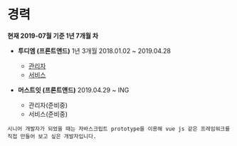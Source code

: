 # 경력
**현재 2019-07월 기준 1년 7개월 차**


- **투디엠 (프론트앤드)** 1년 3개월 2018.01.02 ~ 2019.04.28
  * [관리자](./page/2dm_admin.md)<br>
  * [서비스](./page/2dm_service.md)<br>

- **머스트잇 (프론트앤드)** 2019.04.29 ~ ING
  * 관리자(준비중)
  * 서비스(준비중)
  
```
시니어 개발자가 되었을 때는 자바스크립트 prototype을 이용해 vue js 같은 프레임워크를 직접 만들어 보고 싶은 개발자입니다.
```
